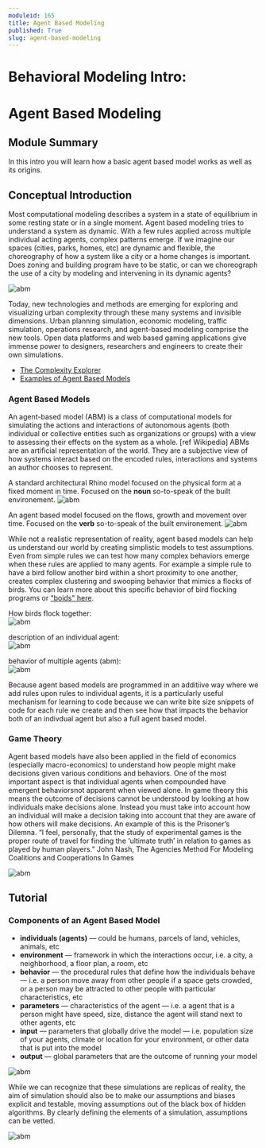 ```yaml
---
moduleid: 165
title: Agent Based Modeling
published: True
slug: agent-based-modeling
---
```


Behavioral Modeling Intro:
===========================================

# Agent Based Modeling
## Module Summary

In this intro you will learn how a basic agent based model works as well as its origins.


## Conceptual Introduction
Most computational modeling describes a system in a state of equilibrium in some resting state or in a single moment. Agent based modeling tries to understand a system as dynamic. With a few rules applied across multiple individual acting agents, complex patterns emerge. If we imagine our spaces (cities, parks, homes, etc) are dynamic and flexible, the choreography of how a system like a city or a home changes is important. Does zoning and building program have to be static, or can we choreograph the use of a city by modeling and intervening in its dynamic agents?

![abm](images/abm-1.jpeg#img-full)

Today, new technologies and methods are emerging for exploring and visualizing urban complexity through these many systems and invisible dimensions. Urban planning simulation, economic modeling, traffic simulation, operations research, and agent-based modeling comprise the new tools. Open data platforms and web based gaming applications give immense power to designers, researchers and engineers to create their own simulations.

- [The Complexity Explorer](https://www.complexityexplorer.org/)   
- [Examples of Agent Based Models](http://www.complexity-explorables.org/explorables/)

### Agent Based Models
An agent-based model (ABM) is a class of computational models for simulating the actions and interactions of autonomous agents (both individual or collective entities such as organizations or groups) with a view to assessing their effects on the system as a whole. [ref Wikipedia]
ABMs are an artificial representation of the world. They are a subjective view of how systems interact based on the encoded rules, interactions and systems an author chooses to represent.

A standard architectural Rhino model focused on the physical form at a fixed moment in time. Focused on the **noun** so-to-speak of the built environement. 
![abm](images/abm-6.jpeg#img-full)

An agent based model focused on the flows, growth and movement over time. Focused on the **verb** so-to-speak of the built environement. 
![abm](images/abm-7.gif#img-full)

While not a realistic representation of reality, agent based models can help us understand our world by creating simplistic models to test assumptions. Even from simple rules we can test how many complex behaviors emerge when these rules are applied to many agents. For example a simple rule to have a bird follow another bird within a short proximity to one another, creates complex clustering and swooping behavior that mimics a flocks of birds. You can learn more about this specific behavior of bird flocking programs or ["boids" here](https://en.wikipedia.org/wiki/Boids).

How birds flock together:   
![abm](images/abm-12.gif)

description of an individual agent:   
![abm](images/abm-2.jpeg#img-full)

behavior of multiple agents (abm):   
![abm](images/abm-13.gif)

Because agent based models are programmed in an additiive way where we add rules upon rules to individual agents, it is a particularly useful mechanism for learning to code because we can write bite size snippets of code for each rule we create and then see how that impacts the behavior both of an indivdual agent but also a full agent based model.

### Game Theory
Agent based models have also been applied in the field of economics (especially macro-economics) to understand how people might make decisions given various conditions and behaviors. One of the most important aspect is that individual agents when compounded have emergent behaviorsnot apparent when viewed alone. In game theory this means the outcome of decisions cannot be understood by looking at how individuals make decisions alone. Instead you must take into account how an individual will make a decision taking into account that they are aware of how others will make decisions. An example of this is the Prisoner’s Dilemna.
“I feel, personally, that the study of experimental games is the proper route of travel for finding the ‘ultimate truth’ in relation to games as played by human players.”
John Nash, The Agencies Method For Modeling Coalitions and Cooperations In Games

![abm](images/abm-3.gif#img-full)


## Tutorial
### Components of an Agent Based Model
- **individuals (agents)** — could be humans, parcels of land, vehicles, animals, etc
- **environment** — framework in which the interactions occur, i.e. a city, a neighborhood, a floor plan, a room, etc
- **behavior** — the procedural rules that define how the individuals behave — i.e. a person move away from other people if a space gets crowded, or a person may be attracted to other people with particular characteristics, etc
- **parameters** — characteristics of the agent — i.e. a agent that is a person might have speed, size, distance the agent will stand next to other agents, etc
- **input** — parameters that globally drive the model — i.e. population size of your agents, climate or location for your environment, or other data that is put into the model
- **output** — global parameters that are the outcome of running your model


![abm](images/abm-4.png#img-full)

While we can recognize that these simulations are replicas of reality, the aim of simulation should also be to make our assumptions and biases explicit and testable, moving assumptions out of the black box of hidden algorithms. By clearly defining the elements of a simulation, assumptions can be vetted.

![abm](images/abm-5.png#img-full)
